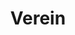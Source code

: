 ---
title: "Verein"
description: "Informationen über unseren Verein digital.austria, unsere Motivation und Leitbild, wie du uns erreichst und wie du uns als Sponsor unterstützen kannst."
---